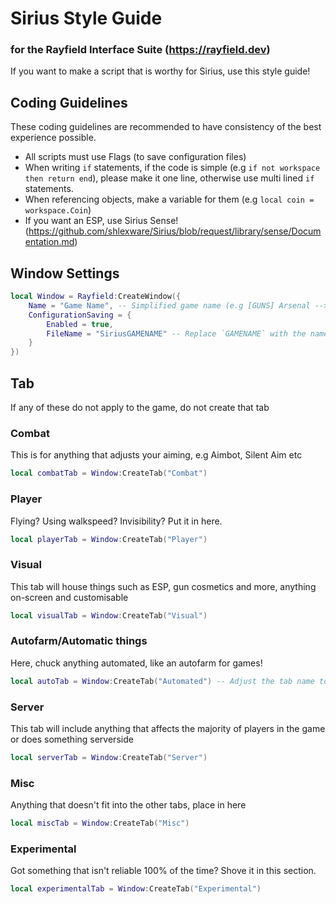 # Sirius Style Guide
### for the Rayfield Interface Suite (https://rayfield.dev)
If you want to make a script that is worthy for Sirius, use this style guide!


## Coding Guidelines
These coding guidelines are recommended to have consistency of the best experience possible.

- All scripts must use Flags (to save configuration files)
- When writing `if` statements, if the code is simple (e.g `if not workspace then return end`), please make it one line, otherwise use multi lined `if` statements.
- When referencing objects, make a variable for them (e.g `local coin = workspace.Coin`)
- If you want an ESP, use Sirius Sense! (https://github.com/shlexware/Sirius/blob/request/library/sense/Documentation.md)

## Window Settings
```lua
local Window = Rayfield:CreateWindow({
	Name = "Game Name", -- Simplified game name (e.g [GUNS] Arsenal --> Arsenal)
	ConfigurationSaving = {
		Enabled = true,
		FileName = "SiriusGAMENAME" -- Replace `GAMENAME` with the name of the game you're developing for
	}
})
```

## Tab
If any of these do not apply to the game, do not create that tab
### Combat
This is for anything that adjusts your aiming, e.g Aimbot, Silent Aim etc
```lua
local combatTab = Window:CreateTab("Combat")
```
### Player
Flying? Using walkspeed? Invisibility? Put it in here.
```lua
local playerTab = Window:CreateTab("Player")
```
### Visual
This tab will house things such as ESP, gun cosmetics and more, anything on-screen and customisable
```lua
local visualTab = Window:CreateTab("Visual")
```
### Autofarm/Automatic things
Here, chuck anything automated, like an autofarm for games!
```lua
local autoTab = Window:CreateTab("Automated") -- Adjust the tab name to be specific here (e.g Autofarm, Autofish etc)
```
### Server
This tab will include anything that affects the majority of players in the game or does something serverside
```lua
local serverTab = Window:CreateTab("Server")
```
### Misc
Anything that doesn't fit into the other tabs, place in here
```lua
local miscTab = Window:CreateTab("Misc")
```
### Experimental
Got something that isn't reliable 100% of the time? Shove it in this section. 
```lua
local experimentalTab = Window:CreateTab("Experimental")
```
